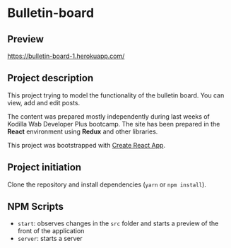 # Bulletin-board

## Preview

https://bulletin-board-1.herokuapp.com/

## Project description

This project trying to model the functionality of the bulletin board. You can view, add and edit posts.

The content was prepared mostly independently during last weeks of Kodilla Wab Developer Plus bootcamp.
The site has been prepared in the **React** environment using **Redux** and other libraries.

This project was bootstrapped with [Create React App](https://github.com/facebook/create-react-app).

## Project initiation

Clone the repository and install dependencies (`yarn` or `npm install`).

## NPM Scripts

- `start`: observes changes in the `src` folder and starts a preview of the front of the application
- `server`: starts a server
